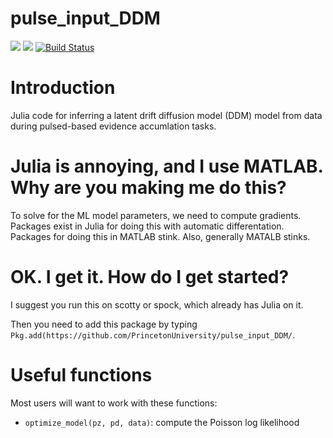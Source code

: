 # pulse_input_DDM

[![](https://img.shields.io/badge/docs-dev-blue.svg)](https://PrincetonUniversity.github.io/pulse_input_DDM/dev)
[![](https://img.shields.io/badge/docs-stable-blue.svg)](https://PrincetonUniversity.github.io/pulse_input_DDM/stable)
[![Build Status](https://travis-ci.com/PrincetonUniversity/pulse_input_DDM.svg?token=WcHBepPGGgEuyqydchVr&branch=master)](https://travis-ci.com/PrincetonUniversity/pulse_input_DDM)

# Introduction

Julia code for inferring a latent drift diffusion model (DDM) model from data during pulsed-based evidence accumlation tasks.

# Julia is annoying, and I use MATLAB. Why are you making me do this?

To solve for the ML model parameters, we need to compute gradients. Packages exist in Julia for doing this with automatic differentation. Packages for doing this in MATLAB stink. Also, generally MATALB stinks.

# OK. I get it. How do I get started?

I suggest you run this on scotty or spock, which already has Julia on it.

Then you need to add this package by typing `Pkg.add(https://github.com/PrincetonUniversity/pulse_input_DDM/`.

# Useful functions

Most users will want to work with these functions:

* `optimize_model(pz, pd, data)`: compute the Poisson log likelihood
